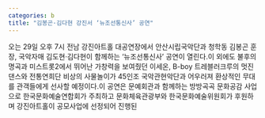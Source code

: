 ```yaml
---
categories: b
title: "김봉곤·김다현 강진서 ‘뉴조선통신사’ 공연"
---
```

오는 29일 오후 7시 전남 강진아트홀 대공연장에서 안산시립국악단과 청학동 김봉곤 훈장, 국악자매 김도현·김다현이 함께하는 ‘뉴조선통신사’ 공연이 열린다.이 외에도 불후의 명곡과 미스트롯2에서 뛰어난 가창력을 보여줬던 이세온, B-boy 트레블러크루의 멋진 댄스와 전통연희단 비상의 사물놀이가 45인조 국악관현악단과 어우러져 환상적인 무대를 관객들에게 선사할 예정이다.이 공연은 문예회관과 함께하는 방방곡곡 문화공감 사업으로 한국문화예술연합회가 주최하고 문화체육관광부와 한국문화예술위원회가 후원하며 강진아트홀이 공모사업에 선정되어 진행된